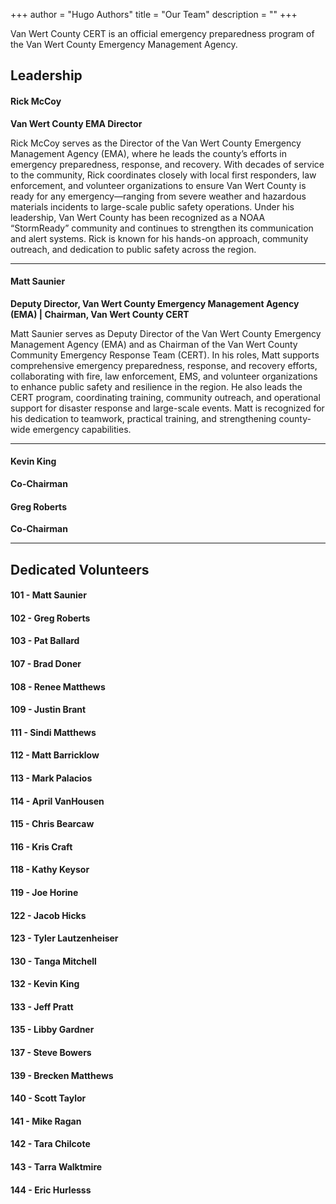 +++
author = "Hugo Authors"
title = "Our Team"
description = ""
+++


Van Wert County CERT is an official emergency preparedness program of the Van Wert County Emergency Management Agency.

## **Leadership**

#### Rick McCoy  
**Van Wert County EMA Director**  

Rick McCoy serves as the Director of the Van Wert County Emergency Management Agency (EMA), where he leads the county’s efforts in emergency preparedness, response, and recovery. With decades of service to the community, Rick coordinates closely with local first responders, law enforcement, and volunteer organizations to ensure Van Wert County is ready for any emergency—ranging from severe weather and hazardous materials incidents to large-scale public safety operations. Under his leadership, Van Wert County has been recognized as a NOAA “StormReady” community and continues to strengthen its communication and alert systems. Rick is known for his hands-on approach, community outreach, and dedication to public safety across the region.

---

#### Matt Saunier  
**Deputy Director, Van Wert County Emergency Management Agency (EMA) | Chairman, Van Wert County CERT**  

Matt Saunier serves as Deputy Director of the Van Wert County Emergency Management Agency (EMA) and as Chairman of the Van Wert County Community Emergency Response Team (CERT). In his roles, Matt supports comprehensive emergency preparedness, response, and recovery efforts, collaborating with fire, law enforcement, EMS, and volunteer organizations to enhance public safety and resilience in the region. He also leads the CERT program, coordinating training, community outreach, and operational support for disaster response and large-scale events. Matt is recognized for his dedication to teamwork, practical training, and strengthening county-wide emergency capabilities.


---
#### Kevin King
**Co-Chairman**  

#### Greg Roberts  
**Co-Chairman**  

---
## **Dedicated Volunteers**
#### 101 - Matt Saunier
#### 102 - Greg Roberts
#### 103 - Pat Ballard
#### 107 - Brad Doner
#### 108 - Renee Matthews
#### 109 - Justin Brant
#### 111 - Sindi Matthews
#### 112 - Matt Barricklow
#### 113 - Mark Palacios
#### 114 - April VanHousen
#### 115 - Chris Bearcaw
#### 116 - Kris Craft
#### 118 - Kathy Keysor
#### 119 - Joe Horine
#### 122 - Jacob Hicks
#### 123 - Tyler Lautzenheiser
#### 130 - Tanga Mitchell
#### 132 - Kevin King
#### 133 - Jeff Pratt
#### 135 - Libby Gardner
#### 137 - Steve Bowers
#### 139 - Brecken Matthews
#### 140 - Scott Taylor
#### 141 - Mike Ragan
#### 142 - Tara Chilcote
#### 143 - Tarra Walktmire
#### 144 - Eric Hurlesss